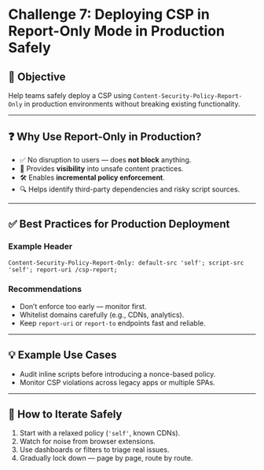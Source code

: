 # Challenge 7: Deploying CSP in Report-Only Mode in Production Safely

## 🎯 Objective

Help teams safely deploy a CSP using `Content-Security-Policy-Report-Only` in production environments without breaking existing functionality.

---

## ❓ Why Use Report-Only in Production?

- ✅ No disruption to users — does **not block** anything.
- 👀 Provides **visibility** into unsafe content practices.
- 🛠️ Enables **incremental policy enforcement**.
- 🔍 Helps identify third-party dependencies and risky script sources.

---

## ✅ Best Practices for Production Deployment

### Example Header

```
Content-Security-Policy-Report-Only: default-src 'self'; script-src 'self'; report-uri /csp-report;
```

### Recommendations

- Don’t enforce too early — monitor first.
- Whitelist domains carefully (e.g., CDNs, analytics).
- Keep `report-uri` or `report-to` endpoints fast and reliable.

---

## 💡 Example Use Cases

- Audit inline scripts before introducing a nonce-based policy.
- Monitor CSP violations across legacy apps or multiple SPAs.

---

## 🔁 How to Iterate Safely

1. Start with a relaxed policy (`'self'`, known CDNs).
2. Watch for noise from browser extensions.
3. Use dashboards or filters to triage real issues.
4. Gradually lock down — page by page, route by route.


